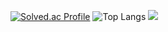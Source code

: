 [![Solved.ac Profile](http://mazassumnida.wtf/api/generate_badge?boj=june1193)](https://solved.ac/june1193)
![Top Langs](https://github-readme-stats.vercel.app/api/top-langs/?username=june1193&layout=compact&theme=synthwave)
<a href="https://june1193.tistory.com/" target="_blank">
<img src="https://img.shields.io/badge/TISTORY-000000?style=for-the-badge&logo=TISTORY&logoColor=white">
</a>





